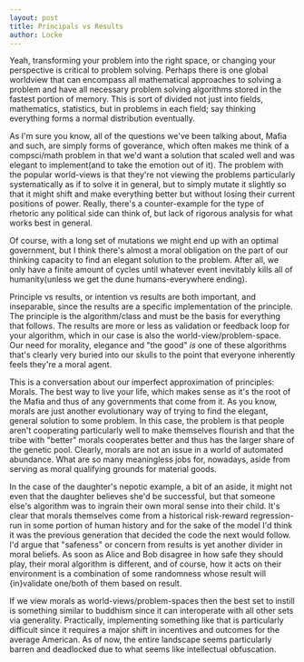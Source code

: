 ```yaml
---
layout: post
title: Principals vs Results
author: Locke
---
```



Yeah, transforming your problem into the right space, or changing your perspective is critical to problem solving. Perhaps there is one global worldview that can encompass all mathematical approaches to solving a problem and have all necessary problem solving algorithms stored in the fastest portion of memory. This is sort of divided not just into fields, mathematics, statistics, but in problems in each field; say thinking everything forms a normal distribution eventually.

As I'm sure you know, all of the questions we've been talking about, Mafia and such, are simply forms of goverance, which often makes me think of a compsci/math problem in that we'd want a solution that scaled well and was elegant to implement(and to take the emotion out of it). The problem with the popular world-views is that they're not viewing the problems particularly systematically as if to solve it in general, but to simply mutate it slightly so that it might shift and make everything better but without losing their current positions of power. Really, there's a counter-example for the type of rhetoric any political side can think of, but lack of rigorous analysis for what works best in general.

Of course, with a long set of mutations we might end up with an optimal government, but I think there's almost a moral obligation on the part of our thinking capacity to find an elegant solution to the problem. After all, we only have a finite amount of cycles until whatever event inevitably kills all of humanity(unless we get the dune humans-everywhere ending).

Principle vs results, or intention vs results are both important, and inseparable, since the results are a specific implementation of the principle. The principle is the algorithm/class and must be the basis for everything that follows. The results are more or less as validation or feedback loop for your algorithm, which in our case is also the world-view/problem-space. Our need for morality, elegance and "the good" *is* one of these algorithms that's clearly very buried into our skulls to the point that everyone inherently feels they're a moral agent.

This is a conversation about our imperfect approximation of principles: Morals. The best way to live your life, which makes sense as it's the root of the Mafia and thus of any governments that come from it. As you know, morals are just another evolutionary way of trying to find the elegant, general solution to some problem. In this case, the problem is that people aren't cooperating particularly well to make themselves flourish and that the tribe with "better" morals cooperates better and thus has the larger share of the genetic pool. Clearly, morals are not an issue in a world of automated abundance. What are so many meaningless jobs for, nowadays, aside from serving as moral qualifying grounds for material goods.

In the case of the daughter's nepotic example, a bit of an aside, it might not even that the daughter believes she'd be successful, but that someone else's algorithm was to ingrain their own moral sense into their child. It's clear that morals  themselves come from a historical risk-reward regression-run in some portion of human history and for the sake of the model I'd think it was the previous generation that decided the code the next would follow. I'd argue that "safeness" or concern from results is yet another divider in moral beliefs. As soon as Alice and Bob disagree in how safe they should play, their moral algorithm is different, and of course, how it acts on their environment is a combination of some randomness whose result will {in}validate one/both of them based on result.

If we view morals as world-views/problem-spaces then the best set to instill is something similar to buddhism since it can interoperate with all other sets via generality. Practically, implementing something like that is particularly difficult since it requires a major shift in incentives and outcomes for the average American. As of now, the entire landscape seems particularly barren and deadlocked due to what seems like intellectual obfuscation.
